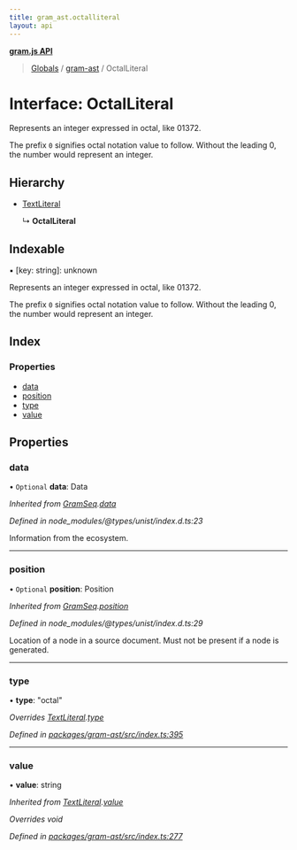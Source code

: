 ```yaml
---
title: gram_ast.octalliteral
layout: api
---
```


**[gram.js API](../README.md)**

> [Globals](../globals.md) / [gram-ast](../modules/gram_ast.md) / OctalLiteral

# Interface: OctalLiteral

Represents an integer expressed in octal, like 01372.

The prefix `0` signifies octal notation value to follow.
Without the leading 0, the number would represent an integer.

## Hierarchy

* [TextLiteral](gram_ast.textliteral.md)

  ↳ **OctalLiteral**

## Indexable

▪ [key: string]: unknown

Represents an integer expressed in octal, like 01372.

The prefix `0` signifies octal notation value to follow.
Without the leading 0, the number would represent an integer.

## Index

### Properties

* [data](gram_ast.octalliteral.md#data)
* [position](gram_ast.octalliteral.md#position)
* [type](gram_ast.octalliteral.md#type)
* [value](gram_ast.octalliteral.md#value)

## Properties

### data

• `Optional` **data**: Data

*Inherited from [GramSeq](gram_ast.gramseq.md).[data](gram_ast.gramseq.md#data)*

*Defined in node_modules/@types/unist/index.d.ts:23*

Information from the ecosystem.

___

### position

• `Optional` **position**: Position

*Inherited from [GramSeq](gram_ast.gramseq.md).[position](gram_ast.gramseq.md#position)*

*Defined in node_modules/@types/unist/index.d.ts:29*

Location of a node in a source document.
Must not be present if a node is generated.

___

### type

•  **type**: \"octal\"

*Overrides [TextLiteral](gram_ast.textliteral.md).[type](gram_ast.textliteral.md#type)*

*Defined in [packages/gram-ast/src/index.ts:395](https://github.com/gram-data/gram-js/blob/4edc28f/packages/gram-ast/src/index.ts#L395)*

___

### value

•  **value**: string

*Inherited from [TextLiteral](gram_ast.textliteral.md).[value](gram_ast.textliteral.md#value)*

*Overrides void*

*Defined in [packages/gram-ast/src/index.ts:277](https://github.com/gram-data/gram-js/blob/4edc28f/packages/gram-ast/src/index.ts#L277)*
